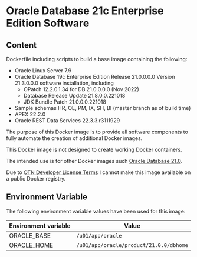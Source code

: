 # Oracle Database 21c Enterprise Edition Software

## Content

Dockerfile including scripts to build a base image containing the following:

* Oracle Linux Server 7.9
* Oracle Database 19c Enterprise Edition Release 21.0.0.0.0 Version 21.3.0.0.0 software installation, including
  * OPatch 12.2.0.1.34 for DB 21.0.0.0.0 (Nov 2022)
  * Database Release Update 21.8.0.0.221018
  * JDK Bundle Patch 21.0.0.0.221018
* Sample schemas HR, OE, PM, IX, SH, BI (master branch as of build time)
* APEX 22.2.0
* Oracle REST Data Services 22.3.3.r3111929

The purpose of this Docker image is to provide all software components to fully automate the creation of additional Docker images.

This Docker image is not designed to create working Docker containers.

The intended use is for other Docker images such [Oracle Database 21.0](https://github.com/PhilippSalvisberg/docker-odb/blob/main/OracleDatabase/21.0).

Due to [OTN Developer License Terms](http://www.oracle.com/technetwork/licenses/standard-license-152015.html) I cannot make this image available on a public Docker registry.

## Environment Variable

The following environment variable values have been used for this image:

Environment variable | Value
-------------------- | -------------
ORACLE_BASE | ```/u01/app/oracle```
ORACLE_HOME | ```/u01/app/oracle/product/21.0.0/dbhome```
